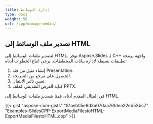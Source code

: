 ```yaml
---
title: إدارة الوسائط
type: docs
weight: 50
url: /cpp/manage-media/
---
```


## **تصدير ملف الوسائط إلى HTML**
لتصدير ملفات الوسائط إلى HTML، توفر Aspose.Slides لـ C++ واجهة برمجة تطبيقات بسيطة لإدارة بيانات المخططات. يرجى اتباع الخطوات أدناه:

1. إنشاء مثيل من فئة Presentation.
1. الحصول على مرجع من الشريحة.
1. تعيين تأثير الانتقال.
1. كتابة العرض التقديمي كملف PPTX.

في المثال المقدم أدناه، قمنا بتصدير ملفات الوسائط إلى HTML.

{{< gist "aspose-com-gists" "81aeb05e6d3a070aa76fdea22ed53bc7" "Examples-SlidesCPP-ExportMediaFilestoHTML-ExportMediaFilestoHTML.cpp" >}}